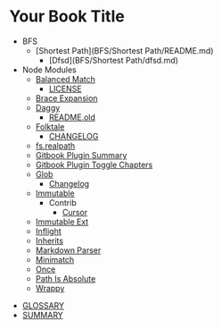 # Your Book Title

- BFS
  - [Shortest Path](BFS/Shortest Path/README.md)
    * [Dfsd](BFS/Shortest Path/dfsd.md)
- Node Modules
  - [Balanced Match](node_modules/balanced-match/README.md)
    * [LICENSE](node_modules/balanced-match/LICENSE.md)
  - [Brace Expansion](node_modules/brace-expansion/README.md)
  - [Daggy](node_modules/daggy/README.md)
    * [README.old](node_modules/daggy/README.old.md)
  - [Folktale](node_modules/folktale/README.md)
    * [CHANGELOG](node_modules/folktale/CHANGELOG.md)
  - [fs.realpath](node_modules/fs.realpath/README.md)
  - [Gitbook Plugin Summary](node_modules/gitbook-plugin-summary/README.md)
  - [Gitbook Plugin Toggle Chapters](node_modules/gitbook-plugin-toggle-chapters/README.md)
  - [Glob](node_modules/glob/README.md)
    * [Changelog](node_modules/glob/changelog.md)
  - [Immutable](node_modules/immutable/README.md)
    - Contrib
      - [Cursor](node_modules/immutable/contrib/cursor/README.md)
  - [Immutable Ext](node_modules/immutable-ext/README.md)
  - [Inflight](node_modules/inflight/README.md)
  - [Inherits](node_modules/inherits/README.md)
  - [Markdown Parser](node_modules/markdown-parser/README.md)
  - [Minimatch](node_modules/minimatch/README.md)
  - [Once](node_modules/once/README.md)
  - [Path Is Absolute](node_modules/path-is-absolute/readme.md)
  - [Wrappy](node_modules/wrappy/README.md)
* [GLOSSARY](GLOSSARY.md)
* [SUMMARY](SUMMARY.md)
